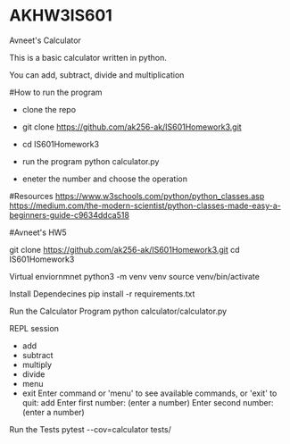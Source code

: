 # AKHW3IS601
Avneet's Calculator

This is a basic calculator written in python.

You can add, subtract, divide and multiplication 

#How to run the program 

- clone the repo
-  git clone https://github.com/ak256-ak/IS601Homework3.git

- cd IS601Homework3
- run the program python calculator.py
- eneter the number and choose the operation 

#Resources
https://www.w3schools.com/python/python_classes.asp
https://medium.com/the-modern-scientist/python-classes-made-easy-a-beginners-guide-c9634ddca518






#Avneet's HW5

git clone https://github.com/ak256-ak/IS601Homework3.git
cd IS601Homework3

Virtual enviornmnet 
python3 -m venv venv
source venv/bin/activate

Install Dependecines 
pip install -r requirements.txt

Run the Calculator Program
python calculator/calculator.py

REPL session
- add
 - subtract
 - multiply
 - divide
 - menu
 - exit
Enter command or 'menu' to see available commands, or 'exit' to quit: add
Enter first number: (enter a number) 
Enter second number: (enter a number)


Run the Tests
pytest --cov=calculator tests/
